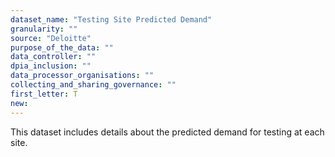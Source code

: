 ```yaml
---
dataset_name: "Testing Site Predicted Demand"
granularity: ""
source: "Deloitte"
purpose_of_the_data: ""
data_controller: ""
dpia_inclusion: ""
data_processor_organisations: ""
collecting_and_sharing_governance: ""
first_letter: T
new: 
---
```

This dataset includes details about the predicted demand for testing at each site.